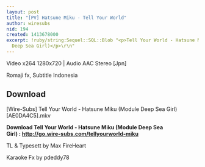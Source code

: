 ```yaml
---
layout: post
title: "[PV] Hatsune Miku - Tell Your World"
author: wiresubs
nid: 194
created: 1413678000
excerpt: !ruby/string:Sequel::SQL::Blob "<p>Tell Your World - Hatsune Miku (Module
  Deep Sea Girl)</p>\r\n"
---
```

<p class="rtecenter">Video x264 1280x720&nbsp;|&nbsp;Audio AAC Stereo [Jpn]<br />
Romaji fx,&nbsp;Subtitle Indonesia</p>

<h2>Download</h2>

<p>[Wire-Subs] Tell Your World - Hatsune Miku (Module Deep Sea Girl) [AE0DA4C5].mkv</p>

<p><strong>Download Tell Your World - Hatsune Miku (Module Deep Sea Girl)</strong><strong>&nbsp;:&nbsp;<a href="http://go.wire-subs.com/tellyourworld-miku" target="_blank">http://go.wire-subs.com/tellyourworld-miku</a></strong></p>

<p>TL &amp; Typesett by Max FireHeart<br />
Karaoke Fx by pdeddy78</p>
